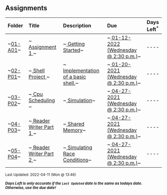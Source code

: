 ## Assignments

| Folder | Title | Description | Due | Days Left<sup>*</sup> |
|:------|:------|:------|:------|:-----:|
| ~<a href="https://github.com/rugbyprof/5143-Operating-Systems/tree/master/Assignments/01-A01">01-A01</a>~ | ~<a href="https://github.com/rugbyprof/5143-Operating-Systems/tree/master/Assignments/01-A01"> Assignment 1 </a>~ | ~<a href="https://github.com/rugbyprof/5143-Operating-Systems/tree/master/Assignments/01-A01"> Getting Started</a>~ | ~<a href="https://github.com/rugbyprof/5143-Operating-Systems/tree/master/Assignments/01-A01"> 01-12-2022 (Wednesday @ 2:30 p.m.)</a>~ | ---- |
| ~<a href="https://github.com/rugbyprof/5143-Operating-Systems/tree/master/Assignments/02-P01">02-P01</a>~ | ~<a href="https://github.com/rugbyprof/5143-Operating-Systems/tree/master/Assignments/02-P01"> Shell Project </a>~ | ~<a href="https://github.com/rugbyprof/5143-Operating-Systems/tree/master/Assignments/02-P01"> Implementation of a basic shell.</a>~ | ~<a href="https://github.com/rugbyprof/5143-Operating-Systems/tree/master/Assignments/02-P01"> 01-20-2021 (Wednesday @ 2:30 p.m.)</a>~ | ---- |
| ~<a href="https://github.com/rugbyprof/5143-Operating-Systems/tree/master/Assignments/03-P02">03-P02</a>~ | ~<a href="https://github.com/rugbyprof/5143-Operating-Systems/tree/master/Assignments/03-P02"> Cpu Scheduling </a>~ | ~<a href="https://github.com/rugbyprof/5143-Operating-Systems/tree/master/Assignments/03-P02"> Simulation</a>~ | ~<a href="https://github.com/rugbyprof/5143-Operating-Systems/tree/master/Assignments/03-P02"> 04-27-2021 (Wednesday @ 2:30 p.m.)</a>~ | ---- |
| ~<a href="https://github.com/rugbyprof/5143-Operating-Systems/tree/master/Assignments/04-P03">04-P03</a>~ | ~<a href="https://github.com/rugbyprof/5143-Operating-Systems/tree/master/Assignments/04-P03"> Reader Writer Part 1 </a>~ | ~<a href="https://github.com/rugbyprof/5143-Operating-Systems/tree/master/Assignments/04-P03"> Shared Memory</a>~ | ~<a href="https://github.com/rugbyprof/5143-Operating-Systems/tree/master/Assignments/04-P03"> 04-27-2021 (Wednesday @ 2:30 p.m.)</a>~ | ---- |
| ~<a href="https://github.com/rugbyprof/5143-Operating-Systems/tree/master/Assignments/05-P04">05-P04</a>~ | ~<a href="https://github.com/rugbyprof/5143-Operating-Systems/tree/master/Assignments/05-P04"> Reader Writer Part 2 </a>~ | ~<a href="https://github.com/rugbyprof/5143-Operating-Systems/tree/master/Assignments/05-P04"> Simulating Race Conditions</a>~ | ~<a href="https://github.com/rugbyprof/5143-Operating-Systems/tree/master/Assignments/05-P04"> 04-27-2021 (Wednesday @ 2:30 p.m.)</a>~ | ---- |

<sup>Last Updated: 2022-04-11 (Mon @ 13:46)</sup> 

<sup>***Days Left is only accurate if the `Last Updated` date is the same as todays date. Otherwise, use the due date!***</sup> 